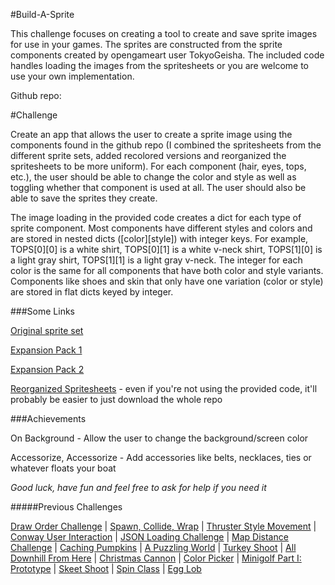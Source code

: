 #Build-A-Sprite

This challenge focuses on creating a tool to create and save sprite images for use in your games. The sprites are constructed from the 
sprite components created by opengameart user TokyoGeisha. The included code handles loading the images from the spritesheets or you
 are welcome to use your own implementation.
 
Github repo:

#Challenge

Create an app that allows the user to create a sprite image using the components found in the github repo (I combined the spritesheets from the different
 sprite sets, added recolored versions and reorganized the spritesheets to be more uniform). For each component (hair, eyes, tops, etc.), the user should
 be able to change the color and style as well as toggling whether that component is used at all. The user should also be able to save the sprites they create.
 
The image loading in the provided code creates a dict for each type of sprite component. Most components have different styles and colors and are stored in
 nested dicts ([color][style]) with integer keys. For example, TOPS[0][0] is a white shirt, TOPS[0][1] is a white v-neck shirt, TOPS[1][0] is a light gray shirt,
 TOPS[1][1] is a light gray v-neck. The integer for each color is the same for all components that have both color and style variants. Components like shoes
 and skin that only have one variation (color or style) are stored in flat dicts keyed by integer.

###Some Links

[Original sprite set](http://opengameart.org/content/pixel-people)

[Expansion Pack 1](http://opengameart.org/content/pixel-people-extras-01)

[Expansion Pack 2]( http://opengameart.org/content/pixel-people-extras-2)

[Reorganized Spritesheets]() - even if you're not using the provided code, it'll probably be easier to just download the whole repo

###Achievements

On Background - Allow the user to change the background/screen color

Accessorize, Accessorize - Add accessories like belts, necklaces, ties or whatever floats your boat  

*Good luck, have fun and feel free to ask for help if you need it*

#####Previous Challenges

[Draw Order Challenge](https://www.reddit.com/r/pygame/comments/3de4ng/challenge_drawing_in_the_right_order/) | 
[Spawn, Collide, Wrap](https://www.reddit.com/r/pygame/comments/3eddbp/challenge_spawn_collide_wrap/) | 
[Thruster Style Movement](https://www.reddit.com/r/pygame/comments/3fe60j/challenge_thruster_style_movement/) | 
[Conway User Interaction](https://www.reddit.com/r/pygame/comments/3iwdqq/challenge_conway_user_interaction/) |
[JSON Loading Challenge](https://www.reddit.com/r/pygame/comments/3lafr3/json_loading_challenge/) | 
[Map Distance Challenge](https://www.reddit.com/r/pygame/comments/3oc19d/map_distance_challenge/) | 
[Caching Pumpkins](https://www.reddit.com/r/pygame/comments/3qc9wm/challenge_caching_pumpkins/) | 
[A Puzzling World](https://www.reddit.com/r/pygame/comments/3s9m2j/challenge_a_puzzling_world/) | 
[Turkey Shoot](https://www.reddit.com/r/pygame/comments/3tvc5h/challenge_turkey_shoot/) | 
[All Downhill From Here](https://www.reddit.com/r/pygame/comments/3vsc5x/challenge_all_downhill_from_here/) | 
[Christmas Cannon](https://www.reddit.com/r/pygame/comments/3xpi6t/challenge_christmas_cannon/) | 
[Color Picker](https://www.reddit.com/r/pygame/comments/40mdi8/challenge_color_picker/) | 
[Minigolf Part I: Prototype](https://www.reddit.com/r/pygame/comments/4335cs/challenge_minigolf_part_1_prototype/) | 
[Skeet Shoot](https://www.reddit.com/r/pygame/comments/46xbxo/challenge_skeet_shoot/) | 
[Spin Class](https://www.reddit.com/r/pygame/comments/4aq3or/challenge_spin_class/) | 
[Egg Lob](https://www.reddit.com/r/pygame/comments/4dcvq4/challenge_egg_lob/)

